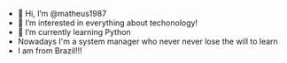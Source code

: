 - 👋 Hi, I’m @matheus1987
- 👀 I’m interested in everything about techonology!
- 🌱 I’m currently learning Python
- Nowadays I'm a system manager who never never lose the will to learn
- I am from Brazil!!!

<!---
matheus1987/matheus1987 is a ✨ special ✨ repository because its `README.md` (this file) appears on your GitHub profile.
You can click the Preview link to take a look at your changes.
--->
